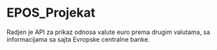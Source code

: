 # EPOS_Projekat

Radjen je API za prikaz odnosa valute euro prema drugim valutama, sa informacijama sa sajta Evropske centralne banke.
